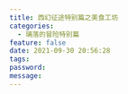 ```yaml
---
title: 西幻征途特别篇之美食工坊
categories:
  - 璃落的冒险特别篇
feature: false
date: 2021-09-30 20:56:28
tags:
password:
message:
---
```


<!-- toc -->

